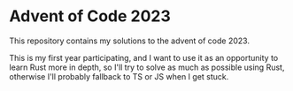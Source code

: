# Advent of Code 2023

This repository contains my solutions to the advent of code 2023.

This is my first year participating, and I want to use it as an
opportunity to learn Rust more in depth, so I'll try to solve as much
as possible using Rust, otherwise I'll probably fallback to TS or JS when
I get stuck.
